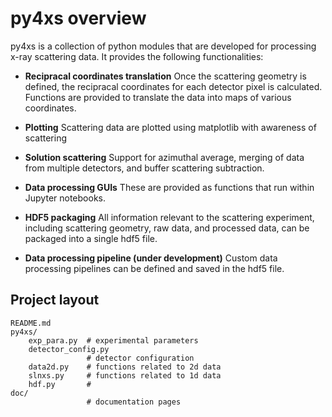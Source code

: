 # py4xs overview

py4xs is a collection of python modules that are developed for processing x-ray 
scattering data. It provides the following functionalities:

* **Recipracal coordinates translation** Once the scattering geometry is defined,
  the recipracal coordinates for each detector pixel is calculated. Functions are 
  provided to translate the data into maps of various coordinates.

* **Plotting** Scattering data are plotted using matplotlib with awareness of 
  scattering 

* **Solution scattering** Support for azimuthal average, merging of data from 
  multiple detectors, and buffer scattering subtraction.

* **Data processing GUIs** These are provided as functions that run within Jupyter
  notebooks.

* **HDF5 packaging** All information relevant to the scattering experiment, including
  scattering geometry, raw data, and processed data, can be packaged into a single
  hdf5 file.

* **Data processing pipeline (under development)** Custom data processing pipelines 
  can be defined and saved in the hdf5 file.

## Project layout

    README.md        
    py4xs/
        exp_para.py  # experimental parameters
        detector_config.py
                     # detector configuration
        data2d.py    # functions related to 2d data
        slnxs.py     # functions related to 1d data
        hdf.py       #
    doc/             
                     # documentation pages

